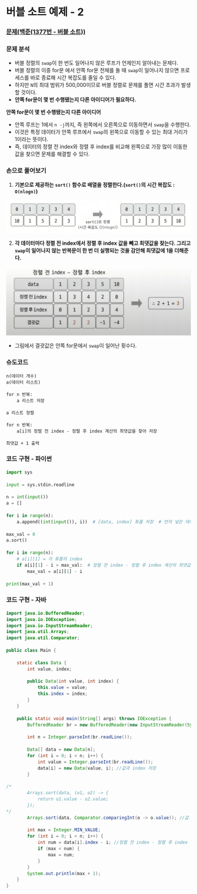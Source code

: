 # 버블 소트 예제 - 2

### [문제(백준(1377번 - 버블 소트))](https://www.acmicpc.net/problem/1377)

### 문제 분석
- 버블 정렬의 `swap`이 한 번도 일어나지 않은 루프가 언제인지 알아내는 문제다.
- 버블 정렬의 이중 for문 에서 안쪽 for문 전체를 돌 때 `swap`이 일어나지 않으면 프로세스를 바로 종료해 시간 복잡도를 줄일 수 있다.
- 하지만 `N`의 최대 범위가 500,000이므로 버블 정렬로 문제를 풀면 시간 초과가 발생할 것이다.
- **안쪽 for문이 몇 번 수행됐는지 다른 아이디어가 필요하다.**

**안쪽 for문이 몇 번 수행됐는지 다른 아이디어**
- 안쪽 루프는 1에서 `n -j`까지, 즉 왼쪽에서 오른쪽으로 이동하면서 `swap`을 수행한다.
- 이것은 특정 데이터가 안쪽 루프에서 `swap`의 왼쪽으로 이동할 수 있는 최대 거리가 1이라는 뜻이다.
- 즉, 데이터의 정렬 전 index와 정렬 후 index를 비교해 왼쪽으로 가장 많이 이동한 값을 찾으면 문제를 해결할 수 있다.

### 손으로 풀어보기
1. **기본으로 제공하는 `sort()` 함수로 배열을 정렬한다.(`sort()`의 시간 복잡도 : `O(nlogn)`)**

![img_2.png](image/img_2.png)

2. **각 데이터마다 정렬 전 index에서 정렬 후 index 값을 빼고 최댓값을 찾는다. 그리고 `swap`이 일어나지 않는 반복문이 한 번 더 실행되는 것을 감안해 최댓값에 1을 더해준다.**

![img_3.png](image/img_3.png)

- 그림에서 결괏값은 안쪽 for문에서 `swap`이 일어난 횟수다.


### 슈도코드
```text
n(데이터 개수)
a(데이터 리스트)

for n 반복:
    a 리스트 저장
    
a 리스트 정렬

for n 반복:
    a[i]의 정렬 전 index - 정렬 후 index 계산의 최댓값을 찾아 저장

최댓값 + 1 출력
```

### 코드 구현 - 파이썬
```python
import sys

input = sys.stdin.readline

n = int(input())
a = []

for i in range(n):
    a.append((int(input()), i))  # [data, index] 튜플 저장  # 먼저 넣은 데이터를 기준으로 정렬을 시도한다.

max_val = 0
a.sort()

for i in range(n):
    # a[i][1] = 각 튜플의 index
    if a[i][1] - i > max_val:  # 정렬 전 index - 정렬 후 index 계산의 최댓값 저장
        max_val = a[i][1] - i

print(max_val + 1)
```

### 코드 구현 - 자바
```java
import java.io.BufferedReader;
import java.io.IOException;
import java.io.InputStreamReader;
import java.util.Arrays;
import java.util.Comparator;

public class Main {

    static class Data {
        int value, index;

        public Data(int value, int index) {
            this.value = value;
            this.index = index;
        }
    }

    public static void main(String[] args) throws IOException {
        BufferedReader br = new BufferedReader(new InputStreamReader(System.in));

        int n = Integer.parseInt(br.readLine());

        Data[] data = new Data[n];
        for (int i = 0; i < n; i++) {
            int value = Integer.parseInt(br.readLine());
            data[i] = new Data(value, i); //값과 index 저장
        }

/*
        Arrays.sort(data, (o1, o2) -> {
            return o1.value - o2.value;
        });
*/
        Arrays.sort(data, Comparator.comparingInt(o -> o.value)); //값 기준으로 정렬, 위 주석처리 한 코드와 같다.

        int max = Integer.MIN_VALUE;
        for (int i = 0; i < n; i++) {
            int num = data[i].index - i; //정렬 전 index - 정렬 후 index
            if (max < num) {
                max = num;
            }
        }
        System.out.println(max + 1);
    }
}
```